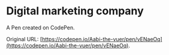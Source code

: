 # Digital marketing company

A Pen created on CodePen.

Original URL: [https://codepen.io/Aabi-the-vuer/pen/vENaeOq](https://codepen.io/Aabi-the-vuer/pen/vENaeOq).

